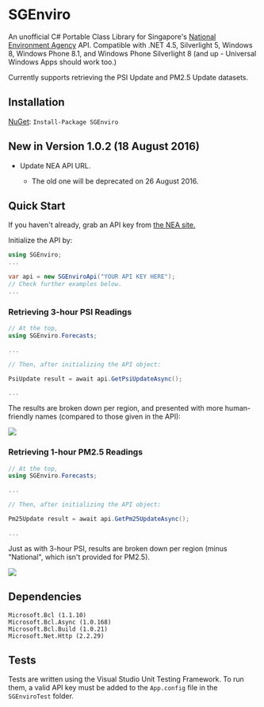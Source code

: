 # SGEnviro

An unofficial C# Portable Class Library for Singapore's [National Environment Agency](https://www.nea.gov.sg/api) API. Compatible with .NET 4.5, Silverlight 5, Windows 8, Windows Phone 8.1, and Windows Phone Silverlight 8 (and up - Universal Windows Apps should work too.)

Currently supports retrieving the PSI Update and PM2.5 Update datasets.

## Installation

[NuGet](https://www.nuget.org/packages/SGEnviro/): `Install-Package SGEnviro`

## New in Version 1.0.2 (18 August 2016)

- Update NEA API URL.

  - The old one will be deprecated on 26 August 2016.

## Quick Start

If you haven't already, grab an API key from [the NEA site.](https://www.nea.gov.sg/api)

Initialize the API by:

```c#
using SGEnviro;
...

var api = new SGEnviroApi("YOUR API KEY HERE");
// Check further examples below.
...
```

### Retrieving 3-hour PSI Readings

```c#
// At the top,
using SGEnviro.Forecasts;

...

// Then, after initializing the API object:

PsiUpdate result = await api.GetPsiUpdateAsync();

...
```

The results are broken down per region, and presented with more human-friendly names (compared to those given in the API):

![](http://i.imgur.com/SHpvLtk.png)

### Retrieving 1-hour PM2.5 Readings

```c#
// At the top,
using SGEnviro.Forecasts;

...

// Then, after initializing the API object:

Pm25Update result = await api.GetPm25UpdateAsync();

...
```

Just as with 3-hour PSI, results are broken down per region (minus "National", which isn't provided for PM2.5).

![](http://i.imgur.com/qnm6iqR.png)

## Dependencies

```
Microsoft.Bcl (1.1.10)
Microsoft.Bcl.Async (1.0.168)
Microsoft.Bcl.Build (1.0.21)
Microsoft.Net.Http (2.2.29)
```

## Tests

Tests are written using the Visual Studio Unit Testing Framework. To run them, a valid API key must be added to the `App.config` file in the `SGEnviroTest` folder.
